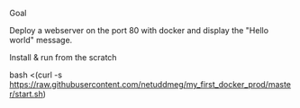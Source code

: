 Goal

Deploy a webserver on the port 80 with docker and display the "Hello world" message.

Install & run  from the scratch

bash <(curl -s https://raw.githubusercontent.com/netuddmeg/my_first_docker_prod/master/start.sh)


